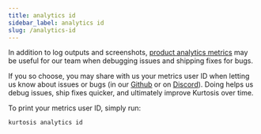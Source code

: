 ```yaml
---
title: analytics id
sidebar_label: analytics id
slug: /analytics-id
---
```


In addition to log outputs and screenshots, [product analytics metrics](../../explanations/metrics-philosophy.md) may be useful for our team when debugging issues and shipping fixes for bugs. 

If you so choose, you may share with us your metrics user ID when letting us know about issues or bugs (in our [Github](https://github.com/kurtosis-tech/kurtosis/issues/new/choose) or on [Discord](https://discord.gg/rjkj8m5C)). Doing helps us debug issues, ship fixes quicker, and ultimately improve Kurtosis over time.

To print your metrics user ID, simply run:

```bash
kurtosis analytics id
``` 
